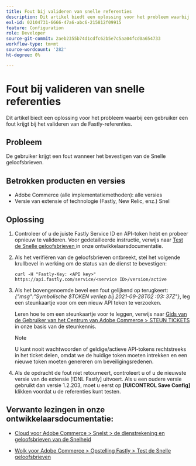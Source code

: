 ```yaml
---
title: Fout bij valideren van snelle referenties
description: Dit artikel biedt een oplossing voor het probleem waarbij een gebruiker een fout krijgt bij het valideren van de Fastly-referenties.
exl-id: 02104731-6666-47a6-abc6-215812f09915
feature: Configuration
role: Developer
source-git-commit: 2aeb2355b74d1cdfc62b5e7c5aa04fcd0a654733
workflow-type: tm+mt
source-wordcount: '282'
ht-degree: 0%

---
```


# Fout bij valideren van snelle referenties

Dit artikel biedt een oplossing voor het probleem waarbij een gebruiker een fout krijgt bij het valideren van de Fastly-referenties.

## Probleem

De gebruiker krijgt een fout wanneer het bevestigen van de Snelle geloofsbrieven.

## Betrokken producten en versies

* Adobe Commerce (alle implementatiemethoden): alle versies
* Versie van extensie of technologie (Fastly, New Relic, enz.) Snel

## Oplossing

1. Controleer of u de juiste Fastly Service ID en API-token hebt en probeer opnieuw te valideren. Voor gedetailleerde instructie, verwijs naar [ Test de Snelle geloofsbrieven ](https://experienceleague.adobe.com/en/docs/commerce-cloud-service/user-guide/cdn/setup-fastly/fastly-configuration#test-the-fastly-credentials) in onze ontwikkelaarsdocumentatie.
1. Als het verifiëren van de geloofsbrieven ontbreekt, stel het volgende krullbevel in werking om de status van de dienst te bevestigen:

   ```curl
   curl -H "Fastly-Key: <API key>" https://api.fastly.com/service/<service ID>/version/active
   ```

1. Als het bovengenoemde bevel een fout gelijkend op terugkeert: *{&quot;msg&quot;:&quot;Symbolische $TOKEN verliep bij 2021-09-28T02 :03: 37Z&quot;}*, leg een steunkaartje voor om een nieuw API teken te verzoeken.

   Leren hoe te om een steunkaartje voor te leggen, verwijs naar [ Gids van de Gebruiker van het Centrum van Adobe Commerce > STEUN TICKETS ](/help/help-center-guide/help-center/magento-help-center-user-guide.md#support-tickets) in onze basis van de steunkennis.

   >[!NOTE]
   >
   >U kunt nooit wachtwoorden of geldige/actieve API-tokens rechtstreeks in het ticket delen, omdat we de huidige token moeten intrekken en een nieuwe token moeten genereren om beveiligingsredenen.

1. Als de opdracht de fout niet retourneert, controleert u of u de nieuwste versie van de extensie [!DNL Fastly] uitvoert. Als u een oudere versie gebruikt dan versie 1.2.203, moet u eerst op **[!UICONTROL Save Config]** klikken voordat u de referenties kunt testen.

## Verwante lezingen in onze ontwikkelaarsdocumentatie:

* [ Cloud voor Adobe Commerce > Snelst > de dienstrekening en geloofsbrieven van de Snelheid ](https://experienceleague.adobe.com/en/docs/commerce-cloud-service/user-guide/cdn/fastly#fastly-service-account-and-credentials)

* [ Wolk voor Adobe Commerce > Opstelling Fastly > Test de Snelle geloofsbrieven ](https://experienceleague.adobe.com/en/docs/commerce-cloud-service/user-guide/cdn/setup-fastly/fastly-configuration#test-the-fastly-credentials)
